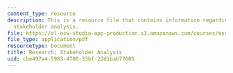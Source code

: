 ```yaml
---
content_type: resource
description: This is a resource file that contains information regarding research;
  stakeholder analysis.
file: https://ol-ocw-studio-app-production.s3.amazonaws.com/courses/esd-051j-engineering-innovation-and-design-fall-2012/cbe497a45983470033bf23d1bab77605_MITESD_051JF12_Lec03.pdf
file_type: application/pdf
resourcetype: Document
title: Research; Stakeholder Analysis
uid: cbe497a4-5983-4700-33bf-23d1bab77605
---
```

